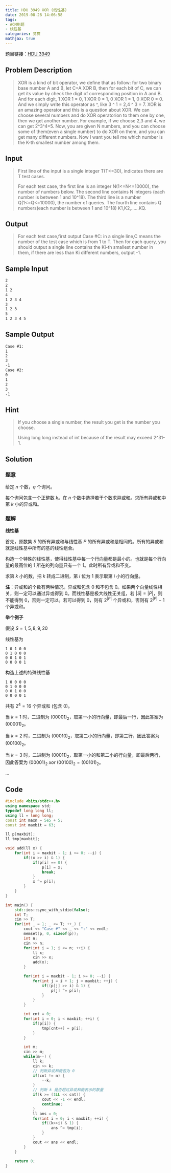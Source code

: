 ```yaml
---
title: HDU 3949 XOR (线性基)
date: 2019-08-28 14:06:58
tags:
- ACM刷题
- 线性基
categories: 竞赛
mathjax: true
---
```


题目链接：[HDU 3949](http://acm.hdu.edu.cn/showproblem.php?pid=3949)

## Problem Description
> XOR is a kind of bit operator, we define that as follow: for two binary base number A and B, let C=A XOR B, then for each bit of C, we can get its value by check the digit of corresponding position in A and B. And for each digit, 1 XOR 1 = 0, 1 XOR 0 = 1, 0 XOR 1 = 1, 0 XOR 0 = 0. And we simply write this operator as ^, like 3 ^ 1 = 2,4 ^ 3 = 7. XOR is an amazing operator and this is a question about XOR. We can choose several numbers and do XOR operatorion to them one by one, then we get another number. For example, if we choose 2,3 and 4, we can get 2^3^4=5. Now, you are given N numbers, and you can choose some of them(even a single number) to do XOR on them, and you can get many different numbers. Now I want you tell me which number is the K-th smallest number among them.  
 

## Input
> First line of the input is a single integer T(T<=30), indicates there are T test cases. 
> 
> For each test case, the first line is an integer N(1<=N<=10000), the number of numbers below. The second line contains N integers (each number is between 1 and 10^18). The third line is a number Q(1<=Q<=10000), the number of queries. The fourth line contains Q numbers(each number is between 1 and 10^18) K1,K2,......KQ.  
 

## Output
> For each test case,first output Case #C: in a single line,C means the number of the test case which is from 1 to T. Then for each query, you should output a single line contains the Ki-th smallest number in them, if there are less than Ki different numbers, output -1.
 

## Sample Input

```markdown
2
2
1 2
4
1 2 3 4
3
1 2 3
5
1 2 3 4 5
```

## Sample Output

```markdown
Case #1:
1
2
3
-1
Case #2:
0
1
2
3
-1
```

## Hint

> If you choose a single number, the result you get is the number you choose.
> 
> Using long long instead of int because of the result may exceed 2^31-1.

## Solution

### 题意

给定 $n$ 个数，$q$ 个询问。

每个询问包含一个正整数 $k$。在 $n$ 个数中选择若干个数求异或和。求所有异或和中第 $k$ 小的异或和。

### 题解

**线性基**

首先，原数集 $S$ 的所有异或和与线性基 $P$ 的所有异或和是相同的。所有的异或和就是线性基中所有的基的线性组合。

构造一个特殊的线性基，使得线性基中每一个行向量都是最小的。也就是每个行向量的最高位的 $1$ 所在的列向量只有一个 $1$。此时所有异或和不变。

求第 $k$ 小的数，把 $k$ 转成二进制，第 $i$ 位为 $1$ 表示取第 $i$ 小的行向量。

**注**：异或和的个数有两种情况。异或和包含 $0$ 和不包含 $0$。如果两个向量线性相关，则一定可以通过异或得到 $0$。而线性基是极大线性无关组，若 $|S| = |P|$，则不能得到 $0$，否则一定可以。若可以得到 $0$，则有 $2^{|P|}$ 个异或和，否则有 $2^{|P|} - 1$ 个异或和。

**举个例子**

假设 $S = {1, 5, 8, 9, 20}$

线性基为

```
1 0 1 0 0
0 1 0 0 0
0 0 1 0 1
0 0 0 0 1
```

构造上述的特殊线性基

```
1 0 0 0 0
0 1 0 0 0
0 0 1 0 0
0 0 0 0 1
```

共有 $2^{4} = 16$ 个异或和 (包含 $0$)。

当 $k = 1$ 时，二进制为 $(00001)_2$，取第一小的行向量，即最后一行，因此答案为 $(00001)_2$。

当 $k = 2$ 时，二进制为 $(00010)_2$，取第二小的行向量，即第三行，因此答案为 $(00100)_2$。

当 $k = 3$ 时，二进制为 $(00011)_2$，取第一小的和第二小的行向量，即最后两行，因此答案为 $(00001)_2\ xor\ (00100)_2 = (00101)_2$。

...

## Code

```cpp
#include <bits/stdc++.h>
using namespace std;
typedef long long ll;
using ll = long long;
const int maxn = 5e5 + 5;
const int maxbit = 63;

ll p[maxbit];
ll tmp[maxbit];

void add(ll x) {
    for(int i = maxbit - 1; i >= 0; --i) {
        if((x >> i) & 1) {
            if(p[i] == 0) {
                p[i] = x;
                break;
            }
            x ^= p[i];
        }
    }
}

int main() {
    std::ios::sync_with_stdio(false);
    int T;
    cin >> T;
    for(int _ = 1; _ <= T; ++_) {
        cout << "Case #" << _ << ":" << endl;
        memset(p, 0, sizeof(p));
        int n;
        cin >> n;
        for(int i = 1; i <= n; ++i) {
            ll x;
            cin >> x;
            add(x);
        }

        for(int i = maxbit - 1; i >= 0; --i) {
            for(int j = i + 1; j < maxbit; ++j) {
                if((p[j] >> i) & 1) {
                    p[j] ^= p[i];
                }
            }
        }

        int cnt = 0;
        for(int i = 0; i < maxbit; ++i) {
            if(p[i]) {
                tmp[cnt++] = p[i];
            }
        }

        int m;
        cin >> m;
        while(m--) {
            ll k;
            cin >> k;
            // 判断异或和能否为 0 
            if(cnt != n) {
                --k;
            }
            // 判断 k 是否超过异或和能表示的数量
            if(k >= (1LL << cnt)) {
                cout << -1 << endl;
                continue;
            }
            ll ans = 0;
            for(int i = 0; i < maxbit; ++i) {
                if((k>>i) & 1) {
                    ans ^= tmp[i];
                }
            }
            cout << ans << endl;
        }
    }
    
    return 0;
}
```

